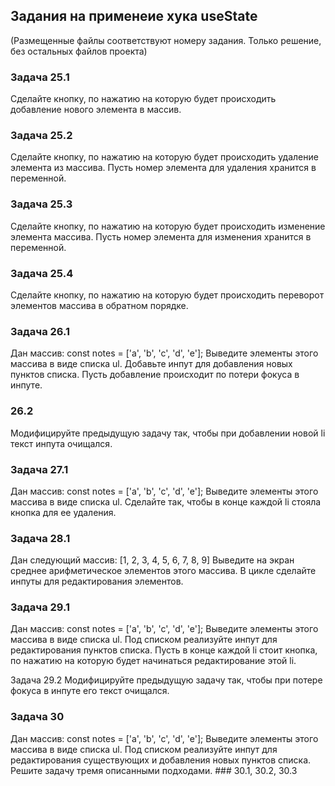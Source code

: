 ## Задания на применеие хука useState

(Размещенные файлы соответствуют номеру задания. Только решение, без остальных файлов проекта)

### Задача 25.1
Сделайте кнопку, по нажатию на которую будет происходить добавление нового элемента в массив.

### Задача 25.2
Сделайте кнопку, по нажатию на которую будет происходить удаление элемента из массива. Пусть номер элемента для удаления хранится в переменной.

### Задача 25.3
Сделайте кнопку, по нажатию на которую будет происходить изменение элемента массива. Пусть номер элемента для изменения хранится в переменной.

### Задача 25.4
Сделайте кнопку, по нажатию на которую будет происходить переворот элементов массива в обратном порядке.

### Задача 26.1
Дан массив:
const notes = ['a', 'b', 'c', 'd', 'e'];
Выведите элементы этого массива в виде списка ul. Добавьте инпут для добавления новых пунктов списка. Пусть добавление происходит по потери фокуса в инпуте.

### 26.2
Модифицируйте предыдущую задачу так, чтобы при добавлении новой li текст инпута очищался.

### Задача 27.1
Дан массив:
const notes = ['a', 'b', 'c', 'd', 'e'];
Выведите элементы этого массива в виде списка ul. Сделайте так, чтобы в конце каждой li стояла кнопка для ее удаления.

### Задача 28.1
Дан следующий массив:
[1, 2, 3, 4, 5, 6, 7, 8, 9]
Выведите на экран среднее арифметическое элементов этого массива. В цикле сделайте инпуты для редактирования элементов.

### Задача 29.1
Дан массив:
const notes = ['a', 'b', 'c', 'd', 'e'];
Выведите элементы этого массива в виде списка ul. Под списком реализуйте инпут для редактирования пунктов списка. Пусть в конце каждой li стоит кнопка, по нажатию на которую будет начинаться редактирование этой li.

Задача 29.2
Модифицируйте предыдущую задачу так, чтобы при потере фокуса в инпуте его текст очищался.

### Задача 30
Дан массив:
const notes = ['a', 'b', 'c', 'd', 'e'];
Выведите элементы этого массива в виде списка ul. Под списком реализуйте инпут для редактирования существующих и добавления новых пунктов списка. Решите задачу тремя описанными подходами. ### 30.1, 30.2, 30.3
